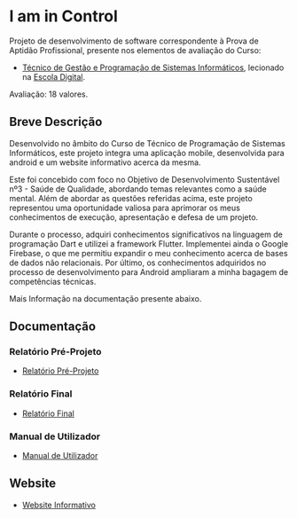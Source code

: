 # I am in Control

Projeto de desenvolvimento de software correspondente à Prova de Aptidão Profissional, presente nos elementos de avaliação do Curso:
- [Técnico de Gestão e Programação de Sistemas Informáticos](https://escoladigital.com/cursos-profissionais/gestao-programacao/), lecionado na [Escola Digital](https://escoladigital.com/).

Avaliação: 18 valores.

## Breve Descrição

Desenvolvido no âmbito do Curso de Técnico de Programação de Sistemas Informáticos, este projeto integra uma aplicação mobile, desenvolvida para android e um website informativo acerca da mesma.

Este foi concebido com foco no Objetivo de Desenvolvimento Sustentável nº3 - Saúde de Qualidade, abordando temas relevantes como a saúde mental.
Além de abordar as questões referidas acima, este projeto representou uma oportunidade valiosa para aprimorar os meus conhecimentos de execução, apresentação e defesa de um projeto. 

Durante o processo, adquiri conhecimentos significativos na linguagem de programação Dart e utilizei a framework Flutter. Implementei ainda o Google Firebase, o que me permitiu expandir o meu conhecimento acerca de bases de dados não relacionais.
Por último, os conhecimentos adquiridos no processo de desenvolvimento para Android ampliaram a minha bagagem de competências técnicas.

Mais Informação na documentação presente abaixo.

## Documentação

### Relatório Pré-Projeto

- [Relatório Pré-Projeto](docs/ProjectDocumentation/RelatorioPreProjeto)

### Relatório Final

- [Relatório Final](docs/ProjectDocumentation/RelatorioFinal)

### Manual de Utilizador

- [Manual de Utilizador](docs/ProjectDocumentation/ManualUtilizador)


## Website

- [Website Informativo](http://iamincontrol.pt/)
